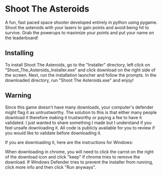 # Shoot The Asteroids

A fun, fast paced space shooter developed entirely in python using pygame. Shoot the asteroids with your lasers to gain points and
avoid being hit to survive. Grab the powerups to maximize your points and put your name on the leaderboard!

## Installing

To install Shoot The Asteroids, go to the "Installer" directory, left click on "Shoot_The_Asteroids_Installer.exe" and click download on the right side of the screen. Next, run the installation launcher and follow the prompts. In the downloaded directory, run "Shoot The Asteroids.exe" and enjoy!

## Warning

Since this game doesn't have many downloads, your computer's defender might flag it as untrustworthy. The solution to this is that either many people download it therefore making it trustworthy or paying a fee to have it validated. I just wanted to share something I made but I understand if you feel unsafe downloading it. All code is publicly available for you to review if you would like to validate before downloading it. 

If you are downloading it, here are the instructions for Windows:

When downloading in chrome, you will need to click the carrot on the right of the download icon and click "keep" if chrome tries to remove the download. If Windows Defender tries to prevent the installer from running, click more info and then click "Run anyways".

